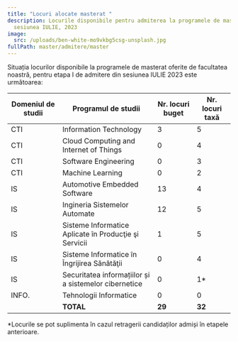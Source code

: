 ```yaml
---
title: "Locuri alocate masterat "
description: Locurile disponibile pentru admiterea la programele de masterat,
  sesiunea IULIE, 2023
image:
  src: /uploads/ben-white-mo9vkbg5csg-unsplash.jpg
fullPath: master/admitere/master
---
```

Situația locurilor disponibile la programele de masterat oferite de facultatea noastră, pentru etapa I de admitere din sesiunea IULIE 2023 este următoarea:

| **Domeniul de studii** | **Programul de studii**                               | **Nr. locuri buget** | **Nr. locuri taxă** |
| ---------------------- | ----------------------------------------------------- | -------------------- | ------------------- |
| CTI                    | Information Technology                                | 3                    | 5                   |
| CTI                    | Cloud Computing and Internet of Things                | 0                    | 4                   |
| CTI                    | Software Engineering                                  | 0                    | 3                   |
| CTI                    | Machine Learning                                      | 0                    | 2                   |
| IS                     | Automotive Embedded Software                          | 13                   | 4                   |
| IS                     | Ingineria Sistemelor Automate                         | 12                   | 5                   |
| IS                     | Sisteme Informatice Aplicate în Producţie şi Servicii | 1                    | 5                   |
| IS                     | Sisteme Informatice în Îngrijirea Sănătăţii           | 0                    | 4                   |
| IS                     | Securitatea informațiilor și a sistemelor cibernetice | 0                    | 1*                  |
| INFO.                  | Tehnologii Informatice                                | 0                    | 0                   |
|                        | **TOTAL**                                             | **29**               | **32**              |

\*Locurile se pot suplimenta în cazul retragerii candidaților admiși în etapele anterioare.